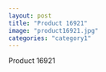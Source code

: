 ```yaml
---
layout: post
title: "Product 16921"
image: "product16921.jpg"
categories: "category1"
---
```

Product 16921
